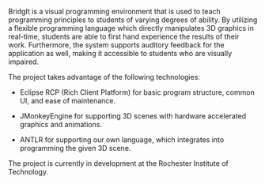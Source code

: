BridgIt is a visual programming environment that is used to teach programming principles to students of varying degrees of ability. By utilizing a flexible programming language which directly manipulates 3D graphics in real-time, students are able to first hand experience the results of their work. Furthermore, the system supports auditory feedback for the application as well, making it accessible to students who are visually impaired.

The project takes advantage of the following technologies:

- Eclipse RCP (Rich Client Platform) for basic program structure, common UI, and ease of maintenance.

- JMonkeyEngine for supporting 3D scenes with hardware accelerated graphics and animations.

- ANTLR for supporting our own language, which integrates into programming the given 3D scene.

The project is currently in development at the Rochester Institute of Technology.